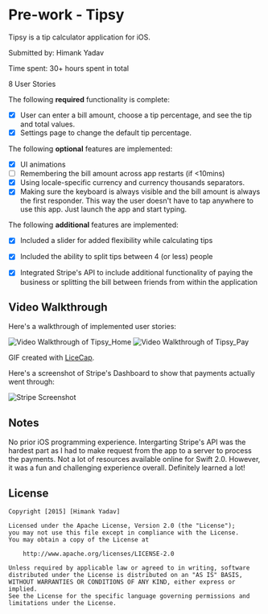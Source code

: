 # Pre-work - Tipsy

Tipsy is a tip calculator application for iOS.

Submitted by: Himank Yadav

Time spent: 30+ hours spent in total

8 User Stories

The following **required** functionality is complete:

* [X] User can enter a bill amount, choose a tip percentage, and see the tip and total values.
* [X] Settings page to change the default tip percentage.

The following **optional** features are implemented:
* [X] UI animations
* [ ] Remembering the bill amount across app restarts (if <10mins)
* [X] Using locale-specific currency and currency thousands separators.
* [X] Making sure the keyboard is always visible and the bill amount is always the first responder. This way the user doesn't have to tap anywhere to use this app. Just launch the app and start typing.

The following **additional** features are implemented:

- [X] Included a slider for added flexibility while calculating tips
- [X] Included the ability to split tips between 4 (or less) people
- [X] Integrated Stripe's API to include additional functionality of paying the business or splitting the bill between friends from within the application 


## Video Walkthrough 

Here's a walkthrough of implemented user stories:

<img src='http://i.imgur.com/asaHhjT.gif' title='Video Walkthrough of Tipsy_Home' width='' alt='Video Walkthrough of Tipsy_Home' />    
<img src='http://i.imgur.com/508B4dx.gif' title='Video Walkthrough of Tipsy_Pay' width='' alt='Video Walkthrough of Tipsy_Pay' />

GIF created with [LiceCap](http://www.cockos.com/licecap/).

Here's a screenshot of Stripe's Dashboard to show that payments actually went through:

<img src='http://i.imgur.com/ovpMcDF.png' title='Stripe Screenshot' width='' alt='Stripe Screenshot' />

## Notes

No prior iOS programming experience. Intergarting Stripe's API was the hardest part as I had to make request from the app to a server to process the payments. Not a lot of resources available online for Swift 2.0. However, it was a fun and challenging experience overall. Definitely learned a lot! 

## License

    Copyright [2015] [Himank Yadav]

    Licensed under the Apache License, Version 2.0 (the "License");
    you may not use this file except in compliance with the License.
    You may obtain a copy of the License at

        http://www.apache.org/licenses/LICENSE-2.0

    Unless required by applicable law or agreed to in writing, software
    distributed under the License is distributed on an "AS IS" BASIS,
    WITHOUT WARRANTIES OR CONDITIONS OF ANY KIND, either express or implied.
    See the License for the specific language governing permissions and
    limitations under the License.

